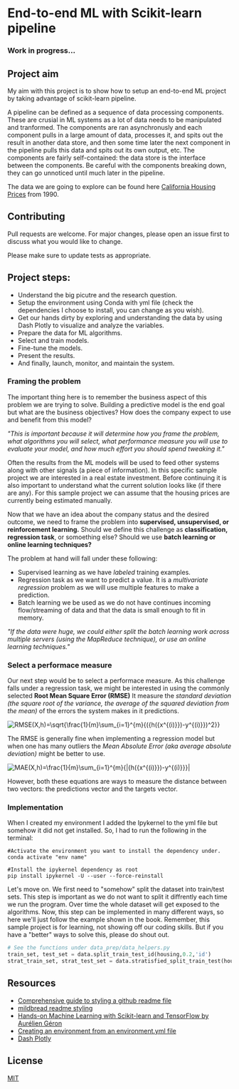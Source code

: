 # End-to-end ML with Scikit-learn pipeline

### <p style='color=red'>Work in progress...</p>

## Project aim  
My aim with this project is to show how to setup an end-to-end ML project by taking advantage of scikit-learn pipeline.

A pipeline can be defined as a sequence of data processing components. These are crusial in ML systems as a lot of data needs to be manipulated and tranformed. The components are ran asynchronusly and each component pulls in a large amount of data, processes it, and spits out the result in another data store, and then some time
later the next component in the pipeline pulls this data and spits out its own output, etc. The components are fairly self-contained: the data store is the interface between the components. Be careful with the components breaking down, they can go unnoticed until much later in the pipeline.  

The data we are going to explore can be found here [California Housing Prices](https://github.com/ageron/handson-ml/tree/master/datasets/housing) from 1990.

## Contributing
Pull requests are welcome. For major changes, please open an issue first to discuss what you would like to change.

Please make sure to update tests as appropriate.


## Project steps: 

- Understand the big picutre and the research question.
- Setup the environment using Conda with yml file (check the dependencies I choose to install, you can change as you wish).  
- Get our hands dirty by exploring and understanding the data by using Dash Plotly to visualize and analyze the variables. 
- Prepare the data for ML algorithms. 
- Select and train models. 
- Fine-tune the models. 
- Present the results. 
- And finally, launch, monitor, and maintain the system.


### Framing the problem 

The important thing here is to remember the business aspect of this problem we are trying to solve. Building a predictive model is the end goal but what are the business objectives? How does the company expect to use and benefit from this model? 

*"This is important because it will determine how you frame the problem, what algorithms you will select, what performance measure you will use to evaluate your model, and how much effort you should spend tweaking it."* 

Often the results from the ML models will be used to feed other systems along with other signals (a piece of information). In this specific sample project we are interested in a real estate investment. Before continuing it is also important to understand what the current solution looks like (if there are any). For this sample project we can assume that the housing prices are currently being estimated manually. 

Now that we have an idea about the company status and the desired outcome, we need to frame the problem into **supervised, unsupervised, or reinforcement learning.** Should we define this challenge as **classification, regression task**, or somoething else? Should we use **batch learning or online learning techniques?** 

The problem at hand will fall under these following: 

- Supervised learning as we have *labeled* training examples. 
- Regression task as we want to predict a value. It is a *multivariate regression* problem as we will use multiple features to make a prediction.
- Batch learning we be used as we do not have continues incoming flow/streaming of data and that the data is small enough to fit in memory.  

*"If the data were huge, we could either split the batch learning work across multiple servers (using the MapReduce technique), or use an online learning techniques."*

### Select a performace measure 

Our next step would be to select a performace measure. As this challenge falls under a regression task, we might be interested in using the commonly selected **Root Mean Square Error (RMSE)** It measure the *standard deviation (the square root of the variance, the average of the squared deviation from the mean)* of the errors the system makes in it predictions.   

<img src="https://latex.codecogs.com/svg.latex?RMSE(X,h)=\sqrt{\frac{1}{m}\sum_{i=1}^{m}{({h({x^{(i)}})-y^{(i)}})^2}}" title="RMSE(X,h)=\sqrt{\frac{1}{m}\sum_{i=1}^{m}{({h({x^{(i)}})-y^{(i)}})^2}}" style="background-color:white"/>

The RMSE is generally fine when implementing a regression model but when one has many outliers the *Mean Absolute Error (aka average absolute deviation)* might be better to use. 

<img src="https://latex.codecogs.com/svg.latex?MAE(X,h)=\frac{1}{m}\sum_{i=1}^{m}{|{h({x^{(i)}})-y^{(i)}}}|" title="MAE(X,h)=\frac{1}{m}\sum_{i=1}^{m}{|{h({x^{(i)}})-y^{(i)}}}|" style="background-color:white"/>

However, both these equations are ways to measure the distance between two vectors: the predictions vector and the targets vector. 

### Implementation 

When I created my environment I added the Ipykernel to the yml file but somehow it did not get installed. So, I had to run the following in the terminal: 
```batch
#Activate the environment you want to install the dependency under.
conda activate "env name"
```

```batch
#Install the ipykernel dependency as root
pip install ipykernel -U --user --force-reinstall
```

Let's move on. We first need to "somehow" split the dataset into train/test sets. This step is important as we do not want to split it diffrently each time we run the program. Over time the whole dataset will get exposed to the algorithms. Now, this step can be implemented in many different ways, so here we'll just follow the example shown in the book. Remember, this sample project is for learning, not showing off our coding skills. But if you have a "better" ways to solve this, please do shout out.  

```python
# See the functions under data_prep/data_helpers.py
train_set, test_set = data.split_train_test_id(housing,0.2,'id')
strat_train_set, strat_test_set = data.stratisfied_split_train_test(housing,0.2,"income_cat")
```



## Resources    

- [Comprehensive guide to styling a github readme file](https://ellen-park.medium.com/comprehensive-guide-to-styling-a-github-readme-2df7a6db1a00)
- [mildbread readme styling](https://gist.github.com/milkbread/5795012)
- [Hands-on Machine Learning with Scikit-learn and TensorFlow by Aurélien Géron](https://upload.houchangtech.com/pdf/Hands-on_Machine_Learning.pdf)
- [Creating an environment from an environment.yml file](https://docs.conda.io/projects/conda/en/latest/user-guide/tasks/manage-environments.html)
- [Dash Plotly](https://dash.plotly.com/)

## License 

[MIT](https://choosealicense.com/licenses/mit/)